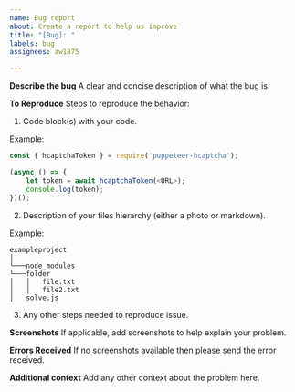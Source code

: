 ```yaml
---
name: Bug report
about: Create a report to help us improve
title: "[Bug]: "
labels: bug
assignees: aw1875

---
```


**Describe the bug**
A clear and concise description of what the bug is.

**To Reproduce**
Steps to reproduce the behavior:
1. Code block(s) with your code.

Example:

```javascript
const { hcaptchaToken } = require('puppeteer-hcaptcha');

(async () => {
    let token = await hcaptchaToken(<URL>);
    console.log(token);
})();
```
2. Description of your files hierarchy (either a photo or markdown).

Example:

```
exampleproject
│
└───node_modules
└───folder
│   │   file.txt
│   │   file2.txt
│   solve.js
```

3. Any other steps needed to reproduce issue.

**Screenshots**
If applicable, add screenshots to help explain your problem.

**Errors Received**
If no screenshots available then please send the error received.

**Additional context**
Add any other context about the problem here.
